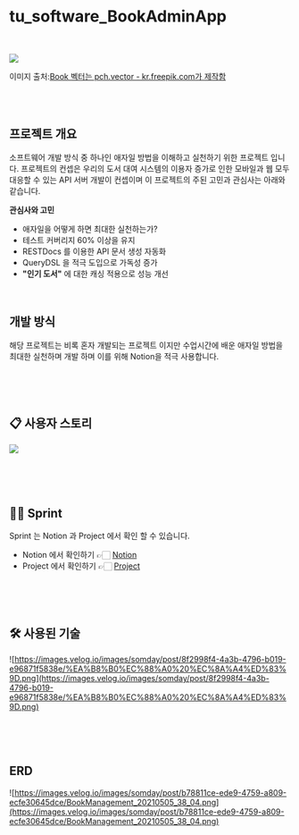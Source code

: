 # tu_software_BookAdminApp

<br>

![](https://images.velog.io/images/somday/post/022a64e8-7452-46dd-a011-88a0ba4222dd/68747470733a2f2f696d616765732e76656c6f672e696f2f696d616765732f736f6d6461792f706f73742f64666561326132332d633461372d346266302d623962312d6230323331313665663533312f383336342e6a7067.jpeg)

이미지 출처:<a href='[https://kr.freepik.com/vectors/book](https://kr.freepik.com/vectors/book)'>Book 벡터는 pch.vector - kr.freepik.com가 제작함</a>

<br><br>

## 프로젝트 개요

소프트웨어 개발 방식 중 하나인 애자일 방법을 이해하고 실천하기 위한 프로젝트 입니다. 프로젝트의 컨셉은 우리의 도서 대여 시스템의 이용자 증가로 인한 모바일과 웹 모두 대응할 수 있는 API 서버 개발이 컨셉이며 이 프로젝트의 주된 고민과 관심사는 아래와 같습니다.


 **관심사와 고민**
 
 - 애자일을 어떻게 하면 최대한 실천하는가?
- 테스트 커버리지 60% 이상을 유지
- RESTDocs 를 이용한 API 문서 생성 자동화
- QueryDSL 을 적극 도입으로 가독성 증가
- **"인기 도서"** 에 대한 캐싱 적용으로 성능 개선

<br>

## 개발 방식

해당 프로젝트는 비록 혼자 개발되는 프로젝트 이지만 수업시간에 배운 애자일 방법을 최대한 실천하며 개발 하며 이를 위해 Notion을 적극 사용합니다.

<br>
<br>
<br>

## 📋 사용자 스토리
![](https://images.velog.io/images/somday/post/841a3675-1c01-42bb-8065-4946547c0335/___story.png)

<br>
<br>
<br>

## 🏃🏻 Sprint

Sprint 는 Notion 과 Project 에서 확인 할 수 있습니다.
- Notion 에서 확인하기 👉🏻  [Notion](https://www.notion.so/9c747de51fb74015998225a27b1708a1)
- Project 에서 확인하기 👉🏻 [Project](https://github.com/DevBloo/tu_software_BookManagementApp/projects)

<br>
<br>
<br>

## 🛠️ 사용된 기술

![https://images.velog.io/images/somday/post/8f2998f4-4a3b-4796-b019-e96871f5838e/%EA%B8%B0%EC%88%A0%20%EC%8A%A4%ED%83%9D.png](https://images.velog.io/images/somday/post/8f2998f4-4a3b-4796-b019-e96871f5838e/%EA%B8%B0%EC%88%A0%20%EC%8A%A4%ED%83%9D.png)

<br>
<br>
<br>

## ERD

![https://images.velog.io/images/somday/post/b78811ce-ede9-4759-a809-ecfe30645dce/BookManagement_20210505_38_04.png](https://images.velog.io/images/somday/post/b78811ce-ede9-4759-a809-ecfe30645dce/BookManagement_20210505_38_04.png)
